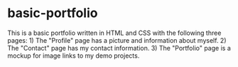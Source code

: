 # basic-portfolio
This is a basic portfolio written in HTML and CSS with the following three pages: 
     1) The "Profile" page has a picture and information about myself. 
     2) The "Contact" page has my contact information. 
     3) The "Portfolio" page is a mockup for image links to my demo projects.

